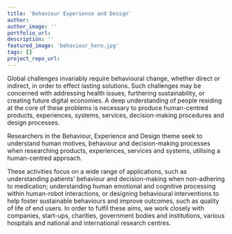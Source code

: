 ```yaml
---
title: 'Behaviour Experience and Design'
author:
author_image: ''
portfolio_url:
description: ''
featured_image: 'behaviour_hero.jpg'
tags: []
project_repo_url:
---
```


Global challenges invariably require behavioural change, whether direct or indirect, in order to effect lasting solutions. Such challenges may be concerned with addressing health issues, furthering sustainability, or creating future digital economies. A deep understanding of people residing at the core of these problems is necessary to produce human-centred products, experiences, systems, services, decision-making procedures and design processes.

 Researchers in the Behaviour, Experience and Design theme seek to understand human motives, behaviour and decision-making processes when researching products, experiences, services and systems, utilising a human-centred approach.

 These activities focus on a wide range of applications, such as understanding patients’ behaviour and decision-making when non-adhering to medication; understanding human emotional and cognitive processing within human-robot interactions, or designing behavioural interventions to help foster sustainable behaviours and improve outcomes, such as quality of life of end users. In order to fulfil these aims, we work closely with companies, start-ups, charities, government bodies and institutions, various hospitals and national and international research centres.
